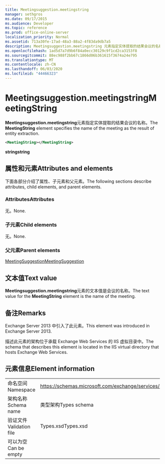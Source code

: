 ```yaml
---
title: Meetingsuggestion.meetingstring
manager: sethgros
ms.date: 09/17/2015
ms.audience: Developer
ms.topic: reference
ms.prod: office-online-server
localization_priority: Normal
ms.assetid: 713a30fe-17ad-48a3-88a2-4f83da9db7a5
description: Meetingsuggestion.meetingstring 元素指定实体提取的结果会议的名称。
ms.openlocfilehash: 1ad5d7a7d9b6f84a0ecc30129c9f1cd2ca3153f8
ms.sourcegitcommit: 88ec988f2bb67c1866d06b361615f3674a24e795
ms.translationtype: MT
ms.contentlocale: zh-CN
ms.lasthandoff: 06/03/2020
ms.locfileid: "44466323"
---
```

# <a name="meetingstring"></a><span data-ttu-id="45b2b-103">Meetingsuggestion.meetingstring</span><span class="sxs-lookup"><span data-stu-id="45b2b-103">MeetingString</span></span>

<span data-ttu-id="45b2b-104">**Meetingsuggestion.meetingstring**元素指定实体提取的结果会议的名称。</span><span class="sxs-lookup"><span data-stu-id="45b2b-104">The **MeetingString** element specifies the name of the meeting as the result of entity extraction.</span></span> 
  
```XML
<MeetingString></MeetingString>
```

 <span data-ttu-id="45b2b-105">**string**</span><span class="sxs-lookup"><span data-stu-id="45b2b-105">**string**</span></span>
## <a name="attributes-and-elements"></a><span data-ttu-id="45b2b-106">属性和元素</span><span class="sxs-lookup"><span data-stu-id="45b2b-106">Attributes and elements</span></span>

<span data-ttu-id="45b2b-107">下面各部分介绍了属性、子元素和父元素。</span><span class="sxs-lookup"><span data-stu-id="45b2b-107">The following sections describe attributes, child elements, and parent elements.</span></span>
  
### <a name="attributes"></a><span data-ttu-id="45b2b-108">Attributes</span><span class="sxs-lookup"><span data-stu-id="45b2b-108">Attributes</span></span>

<span data-ttu-id="45b2b-109">无。</span><span class="sxs-lookup"><span data-stu-id="45b2b-109">None.</span></span>
  
### <a name="child-elements"></a><span data-ttu-id="45b2b-110">子元素</span><span class="sxs-lookup"><span data-stu-id="45b2b-110">Child elements</span></span>

<span data-ttu-id="45b2b-111">无。</span><span class="sxs-lookup"><span data-stu-id="45b2b-111">None.</span></span>
  
### <a name="parent-elements"></a><span data-ttu-id="45b2b-112">父元素</span><span class="sxs-lookup"><span data-stu-id="45b2b-112">Parent elements</span></span>

[<span data-ttu-id="45b2b-113">MeetingSuggestion</span><span class="sxs-lookup"><span data-stu-id="45b2b-113">MeetingSuggestion</span></span>](meetingsuggestion.md)
  
## <a name="text-value"></a><span data-ttu-id="45b2b-114">文本值</span><span class="sxs-lookup"><span data-stu-id="45b2b-114">Text value</span></span>

<span data-ttu-id="45b2b-115">**Meetingsuggestion.meetingstring**元素的文本值是会议的名称。</span><span class="sxs-lookup"><span data-stu-id="45b2b-115">The text value for the **MeetingString** element is the name of the meeting.</span></span> 
  
## <a name="remarks"></a><span data-ttu-id="45b2b-116">备注</span><span class="sxs-lookup"><span data-stu-id="45b2b-116">Remarks</span></span>

<span data-ttu-id="45b2b-117">Exchange Server 2013 中引入了此元素。</span><span class="sxs-lookup"><span data-stu-id="45b2b-117">This element was introduced in Exchange Server 2013.</span></span>
  
<span data-ttu-id="45b2b-118">描述此元素的架构位于承载 Exchange Web Services 的 IIS 虚拟目录中。</span><span class="sxs-lookup"><span data-stu-id="45b2b-118">The schema that describes this element is located in the IIS virtual directory that hosts Exchange Web Services.</span></span>
  
## <a name="element-information"></a><span data-ttu-id="45b2b-119">元素信息</span><span class="sxs-lookup"><span data-stu-id="45b2b-119">Element information</span></span>

|||
|:-----|:-----|
|<span data-ttu-id="45b2b-120">命名空间</span><span class="sxs-lookup"><span data-stu-id="45b2b-120">Namespace</span></span>  <br/> |https://schemas.microsoft.com/exchange/services/2006/types  <br/> |
|<span data-ttu-id="45b2b-121">架构名称</span><span class="sxs-lookup"><span data-stu-id="45b2b-121">Schema name</span></span>  <br/> |<span data-ttu-id="45b2b-122">类型架构</span><span class="sxs-lookup"><span data-stu-id="45b2b-122">Types schema</span></span>  <br/> |
|<span data-ttu-id="45b2b-123">验证文件</span><span class="sxs-lookup"><span data-stu-id="45b2b-123">Validation file</span></span>  <br/> |<span data-ttu-id="45b2b-124">Types.xsd</span><span class="sxs-lookup"><span data-stu-id="45b2b-124">Types.xsd</span></span>  <br/> |
|<span data-ttu-id="45b2b-125">可以为空</span><span class="sxs-lookup"><span data-stu-id="45b2b-125">Can be empty</span></span>  <br/> ||
   

